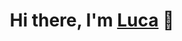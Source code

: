 <h1 align="center">Hi there, I'm <a href="https://github.com/LucaBerardi6" >Luca</a> 👋 </h1>


<!--
- 👨‍🎓 I have a bachelor's degree in computer engineering
- 📚 I am currently studying at the University of Bologna


<p align='center'>
   <a href="https://www.instagram.com/luca__berardi/"><img height="100" src="https://github.com/LucaBerardi6/LucaBerardi6/blob/main/instagram_logo.webp"></a>&nbsp;&nbsp;
 <a href="https://www.linkedin.com/in/luca-berardi-911a94237/"><img height="100" src="https://github.com/LucaBerardi6/LucaBerardi6/blob/main/linkedin_logo.png"></a>&nbsp;&nbsp; 
 <a href="mailto:berardiluca99@gmial.com,berardiluca99@yahoo.com"><img height="100" src="https://github.com/LucaBerardi6/LucaBerardi6/blob/main/email2.png"></a>&nbsp;&nbsp; 
   
</p>   

-->
   


<!--
- 🔭 I’m currently working on ...
- 🌱 I’m currently learning ...
- 👯 I’m looking to collaborate on ...
- 🤔 I’m looking for help with ...
- 💬 Ask me about ...
- 📫 How to reach me: ...
- 😄 Pronouns: ...
- ⚡ Fun fact: ...
-->
